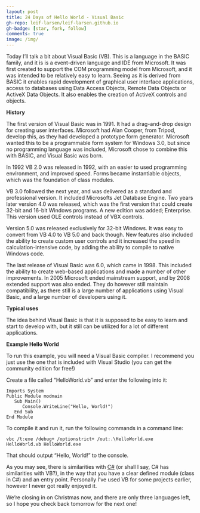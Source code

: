 ```yaml
---
layout: post
title: 24 Days of Hello World - Visual Basic
gh-repo: leif-larsen/leif-larsen.github.io
gh-badge: [star, fork, follow]
comments: true
image: /img/
---
```

    
    
Today I’ll talk a bit about Visual Basic (VB). This is a language in the BASIC family, and it is is a event-driven language and IDE from Microsoft. It was first created to support the COM programming model from Microsoft, and it was intended to be relatively easy to learn. Seeing as it is derived from BASIC it enables rapid development of graphical user interface applications, access to databases using Data Access Objects, Remote Data Objects or ActiveX Data Objects. It also enables the creation of ActiveX controls and objects.

**History**

The first version of Visual Basic was in 1991. It had a drag-and-drop design for creating user interfaces. Microsoft had Alan Cooper, from Tripod, develop this, as they had developed a prototype form generator. Microsoft wanted this to be a programmable form system for Windows 3.0, but since no programming language was included, Microsoft chose to combine this with BASIC, and Visual Basic was born.

In 1992 VB 2.0 was released in 1992, with an easier to used programming environment, and improved speed. Forms became instantiable objects, which was the foundation of class modules.

VB 3.0 followed the next year, and was delivered as a standard and professional version. It included Microsofts Jet Database Engine. Two years later version 4.0 was released, which was the first version that could create 32-bit and 16-bit Windows programs. A new edition was added; Enterprise. This version used OLE controls instead of VBX controls.

Version 5.0 was released exclusively for 32-bit Windows. It was easy to convert from VB 4.0 to VB 5.0 and back though. New features also included the ability to create custom user controls and it increased the speed in calculation-intensive code, by adding the ability to compile to native Windows code.

The last release of Visual Basic was 6.0, which came in 1998. This included the ability to create web-based applications and made a number of other improvements. In 2005 Microsoft ended mainstream support, and by 2008 extended support was also ended. They do however still maintain compatibility, as there still is a large number of applications using Visual Basic, and a large number of developers using it.

**Typical uses**

The idea behind Visual Basic is that it is supposed to be easy to learn and start to develop with, but it still can be utilized for a lot of different applications.

**Example Hello World**

To run this example, you will need a Visual Basic compiler. I recommend you just use the one that is included with Visual Studio (you can get the community edition for free!)

Create a file called “HelloWorld.vb” and enter the following into it:

```language-clike
Imports System 
Public Module modmain 
   Sub Main() 
      Console.WriteLine("Hello, World!") 
   End Sub 
End Module
```
To compile it and run it, run the following commands in a command line:

<code>vbc /t:exe /debug+ /optionstrict+ /out:.\HelloWorld.exe HelloWorld.vb HelloWorld.exe</code>

That should output “Hello, World!” to the console.

As you may see, there is similarities with [C#](http://leiflarsen.org/2015/24-days-of-hello-world-c) (or shall I say, C# has similarities with VB?), in the way that you have a clear defined module (class in C#) and an entry point. Personally I’ve used VB for some projects earlier, however I never got really enjoyed it.

We’re closing in on Christmas now, and there are only three languages left, so I hope you check back tomorrow for the next one!


